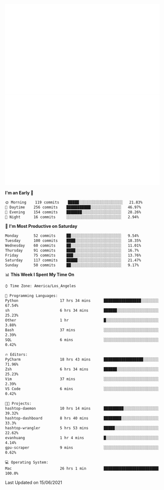 <a href="https://github.com/jstrieb/github-stats">
 
![](https://github.com/evanhuang117/github-stats/blob/master/generated/overview.svg)
![](https://github.com/evanhuang117/github-stats/blob/master/generated/languages.svg)

</a>

<!--START_SECTION:waka-->
**I'm an Early 🐤** 

```text
🌞 Morning    119 commits    █████░░░░░░░░░░░░░░░░░░░░   21.83% 
🌆 Daytime    256 commits    ███████████░░░░░░░░░░░░░░   46.97% 
🌃 Evening    154 commits    ███████░░░░░░░░░░░░░░░░░░   28.26% 
🌙 Night      16 commits     ░░░░░░░░░░░░░░░░░░░░░░░░░   2.94%

```
📅 **I'm Most Productive on Saturday** 

```text
Monday       52 commits     ██░░░░░░░░░░░░░░░░░░░░░░░   9.54% 
Tuesday      100 commits    ████░░░░░░░░░░░░░░░░░░░░░   18.35% 
Wednesday    60 commits     ██░░░░░░░░░░░░░░░░░░░░░░░   11.01% 
Thursday     91 commits     ████░░░░░░░░░░░░░░░░░░░░░   16.7% 
Friday       75 commits     ███░░░░░░░░░░░░░░░░░░░░░░   13.76% 
Saturday     117 commits    █████░░░░░░░░░░░░░░░░░░░░   21.47% 
Sunday       50 commits     ██░░░░░░░░░░░░░░░░░░░░░░░   9.17%

```


📊 **This Week I Spent My Time On** 

```text
⌚︎ Time Zone: America/Los_Angeles

💬 Programming Languages: 
Python                   17 hrs 34 mins      █████████████████░░░░░░░░   67.54% 
sh                       6 hrs 34 mins       ██████░░░░░░░░░░░░░░░░░░░   25.23% 
Other                    1 hr                █░░░░░░░░░░░░░░░░░░░░░░░░   3.88% 
Bash                     37 mins             ░░░░░░░░░░░░░░░░░░░░░░░░░   2.39% 
SQL                      6 mins              ░░░░░░░░░░░░░░░░░░░░░░░░░   0.42%

🔥 Editors: 
PyCharm                  18 hrs 43 mins      ██████████████████░░░░░░░   71.96% 
Zsh                      6 hrs 34 mins       ██████░░░░░░░░░░░░░░░░░░░   25.23% 
Vim                      37 mins             ░░░░░░░░░░░░░░░░░░░░░░░░░   2.39% 
VS Code                  6 mins              ░░░░░░░░░░░░░░░░░░░░░░░░░   0.42%

🐱‍💻 Projects: 
hashtop-daemon           10 hrs 14 mins      █████████░░░░░░░░░░░░░░░░   39.32% 
hashtop-dashboard        8 hrs 40 mins       ████████░░░░░░░░░░░░░░░░░   33.3% 
hashtop-wrangler         5 hrs 53 mins       █████░░░░░░░░░░░░░░░░░░░░   22.62% 
evanhuang                1 hr 4 mins         █░░░░░░░░░░░░░░░░░░░░░░░░   4.14% 
gpu-scraper              9 mins              ░░░░░░░░░░░░░░░░░░░░░░░░░   0.62%

💻 Operating System: 
Mac                      26 hrs 1 min        █████████████████████████   100.0%

```


 Last Updated on 15/06/2021
<!--END_SECTION:waka-->
